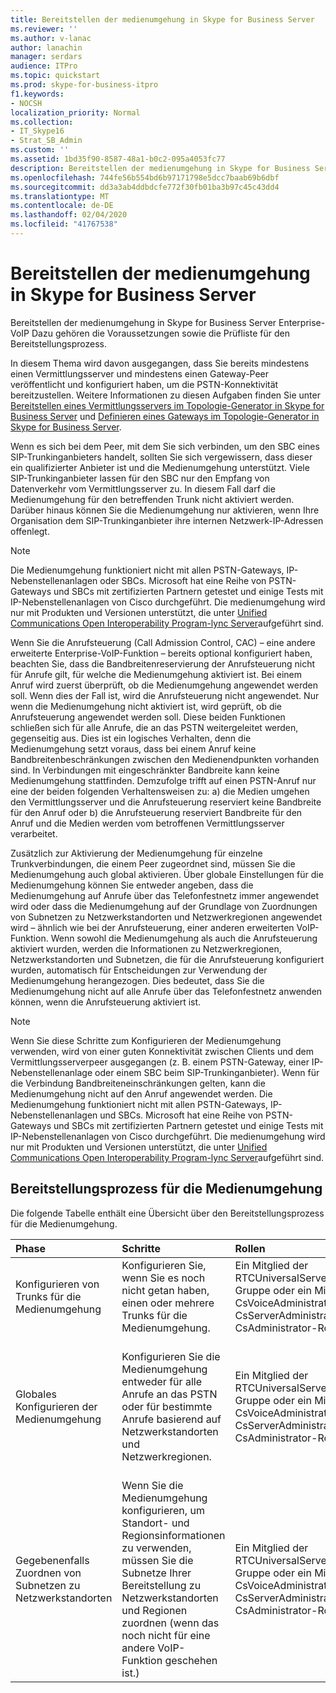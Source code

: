 ```yaml
---
title: Bereitstellen der medienumgehung in Skype for Business Server
ms.reviewer: ''
ms.author: v-lanac
author: lanachin
manager: serdars
audience: ITPro
ms.topic: quickstart
ms.prod: skype-for-business-itpro
f1.keywords:
- NOCSH
localization_priority: Normal
ms.collection:
- IT_Skype16
- Strat_SB_Admin
ms.custom: ''
ms.assetid: 1bd35f90-8587-48a1-b0c2-095a4053fc77
description: Bereitstellen der medienumgehung in Skype for Business Server Enterprise-VoIP Dazu gehören die Voraussetzungen sowie die Prüfliste für den Bereitstellungsprozess.
ms.openlocfilehash: 744fe56b554bd6b97171798e5dcc7baab69b6dbf
ms.sourcegitcommit: dd3a3ab4ddbdcfe772f30fb01ba3b97c45c43dd4
ms.translationtype: MT
ms.contentlocale: de-DE
ms.lasthandoff: 02/04/2020
ms.locfileid: "41767538"
---
```

# <a name="deploy-media-bypass-in-skype-for-business-server"></a>Bereitstellen der medienumgehung in Skype for Business Server
 
Bereitstellen der medienumgehung in Skype for Business Server Enterprise-VoIP Dazu gehören die Voraussetzungen sowie die Prüfliste für den Bereitstellungsprozess.
  
In diesem Thema wird davon ausgegangen, dass Sie bereits mindestens einen Vermittlungsserver und mindestens einen Gateway-Peer veröffentlicht und konfiguriert haben, um die PSTN-Konnektivität bereitzustellen. Weitere Informationen zu diesen Aufgaben finden Sie unter [Bereitstellen eines Vermittlungsservers im Topologie-Generator in Skype for Business Server](deploy-a-mediation-server.md) und [Definieren eines Gateways im Topologie-Generator in Skype for Business Server](define-a-gateway.md).
  
 Wenn es sich bei dem Peer, mit dem Sie sich verbinden, um den SBC eines SIP-Trunkinganbieters handelt, sollten Sie sich vergewissern, dass dieser ein qualifizierter Anbieter ist und die Medienumgehung unterstützt. Viele SIP-Trunkinganbieter lassen für den SBC nur den Empfang von Datenverkehr vom Vermittlungsserver zu. In diesem Fall darf die Medienumgehung für den betreffenden Trunk nicht aktiviert werden. Darüber hinaus können Sie die Medienumgehung nur aktivieren, wenn Ihre Organisation dem SIP-Trunkinganbieter ihre internen Netzwerk-IP-Adressen offenlegt.
  
> [!NOTE]
> Die Medienumgehung funktioniert nicht mit allen PSTN-Gateways, IP-Nebenstellenanlagen oder SBCs. Microsoft hat eine Reihe von PSTN-Gateways und SBCs mit zertifizierten Partnern getestet und einige Tests mit IP-Nebenstellenanlagen von Cisco durchgeführt. Die medienumgehung wird nur mit Produkten und Versionen unterstützt, die unter [Unified Communications Open Interoperability Program-lync Server](https://go.microsoft.com/fwlink/p/?linkId=214406)aufgeführt sind. 
  
Wenn Sie die Anrufsteuerung (Call Admission Control, CAC) – eine andere erweiterte Enterprise-VoIP-Funktion – bereits optional konfiguriert haben, beachten Sie, dass die Bandbreitenreservierung der Anrufsteuerung nicht für Anrufe gilt, für welche die Medienumgehung aktiviert ist. Bei einem Anruf wird zuerst überprüft, ob die Medienumgehung angewendet werden soll. Wenn dies der Fall ist, wird die Anrufsteuerung nicht angewendet. Nur wenn die Medienumgehung nicht aktiviert ist, wird geprüft, ob die Anrufsteuerung angewendet werden soll. Diese beiden Funktionen schließen sich für alle Anrufe, die an das PSTN weitergeleitet werden, gegenseitig aus. Dies ist ein logisches Verhalten, denn die Medienumgehung setzt voraus, dass bei einem Anruf keine Bandbreitenbeschränkungen zwischen den Medienendpunkten vorhanden sind. In Verbindungen mit eingeschränkter Bandbreite kann keine Medienumgehung stattfinden. Demzufolge trifft auf einen PSTN-Anruf nur eine der beiden folgenden Verhaltensweisen zu: a) die Medien umgehen den Vermittlungsserver und die Anrufsteuerung reserviert keine Bandbreite für den Anruf oder b) die Anrufsteuerung reserviert Bandbreite für den Anruf und die Medien werden vom betroffenen Vermittlungsserver verarbeitet.
  
Zusätzlich zur Aktivierung der Medienumgehung für einzelne Trunkverbindungen, die einem Peer zugeordnet sind, müssen Sie die Medienumgehung auch global aktivieren. Über globale Einstellungen für die Medienumgehung können Sie entweder angeben, dass die Medienumgehung auf Anrufe über das Telefonfestnetz immer angewendet wird oder dass die Medienumgehung auf der Grundlage von Zuordnungen von Subnetzen zu Netzwerkstandorten und Netzwerkregionen angewendet wird – ähnlich wie bei der Anrufsteuerung, einer anderen erweiterten VoIP-Funktion. Wenn sowohl die Medienumgehung als auch die Anrufsteuerung aktiviert wurden, werden die Informationen zu Netzwerkregionen, Netzwerkstandorten und Subnetzen, die für die Anrufsteuerung konfiguriert wurden, automatisch für Entscheidungen zur Verwendung der Medienumgehung herangezogen. Dies bedeutet, dass Sie die Medienumgehung nicht auf alle Anrufe über das Telefonfestnetz anwenden können, wenn die Anrufsteuerung aktiviert ist.
  
> [!NOTE]
> Wenn Sie diese Schritte zum Konfigurieren der Medienumgehung verwenden, wird von einer guten Konnektivität zwischen Clients und dem Vermittlungsserverpeer ausgegangen (z. B. einem PSTN-Gateway, einer IP-Nebenstellenanlage oder einem SBC beim SIP-Trunkinganbieter). Wenn für die Verbindung Bandbreiteneinschränkungen gelten, kann die Medienumgehung nicht auf den Anruf angewendet werden. Die Medienumgehung funktioniert nicht mit allen PSTN-Gateways, IP-Nebenstellenanlagen und SBCs. Microsoft hat eine Reihe von PSTN-Gateways und SBCs mit zertifizierten Partnern getestet und einige Tests mit IP-Nebenstellenanlagen von Cisco durchgeführt. Die medienumgehung wird nur mit Produkten und Versionen unterstützt, die unter [Unified Communications Open Interoperability Program-lync Server](https://go.microsoft.com/fwlink/p/?linkId=214406)aufgeführt sind. 
  
## <a name="deployment-process-for-media-bypass"></a>Bereitstellungsprozess für die Medienumgehung

Die folgende Tabelle enthält eine Übersicht über den Bereitstellungsprozess für die Medienumgehung. 
  
|**Phase**|**Schritte**|**Rollen**|**Bereitstellungsdokumentation**|
|:-----|:-----|:-----|:-----|
|Konfigurieren von Trunks für die Medienumgehung  <br/> |Konfigurieren Sie, wenn Sie es noch nicht getan haben, einen oder mehrere Trunks für die Medienumgehung.  <br/> | Ein Mitglied der RTCUniversalServerAdmins-Gruppe oder ein Mitglied der CsVoiceAdministrator-, CsServerAdministrator-oder CsAdministrator-Rolle <br/> |[Konfigurieren eines Trunks mit medienumgehung in Skype for Business Server](configure-trunk-with-media-bypass.md) <br/> |
|Globales Konfigurieren der Medienumgehung  <br/> |Konfigurieren Sie die Medienumgehung entweder für alle Anrufe an das PSTN oder für bestimmte Anrufe basierend auf Netzwerkstandorten und Netzwerkregionen.  <br/> | Ein Mitglied der RTCUniversalServerAdmins-Gruppe oder ein Mitglied der CsVoiceAdministrator-, CsServerAdministrator-oder CsAdministrator-Rolle <br/> |[Konfigurieren der medienumgehung in Skype for Business Server, um den Vermittlungsserver immer zu umgehen](bypass-the-mediation-server.md) <br/> [Konfigurieren der globalen Einstellungen für medienumgehung in Skype for Business Server für die Verwendung von Website-und Regionsinformationen](use-site-and-region-information.md) <br/> |
|Gegebenenfalls Zuordnen von Subnetzen zu Netzwerkstandorten  <br/> |Wenn Sie die Medienumgehung konfigurieren, um Standort- und Regionsinformationen zu verwenden, müssen Sie die Subnetze Ihrer Bereitstellung zu Netzwerkstandorten und Regionen zuordnen (wenn das noch nicht für eine andere VoIP-Funktion geschehen ist.)  <br/> | Ein Mitglied der RTCUniversalServerAdmins-Gruppe oder ein Mitglied der CsVoiceAdministrator-, CsServerAdministrator-oder CsAdministrator-Rolle <br/> |[Associate a subnet with a network site](deploy-network.md#BKMK_AssociateSubnets) <br/> |
   

